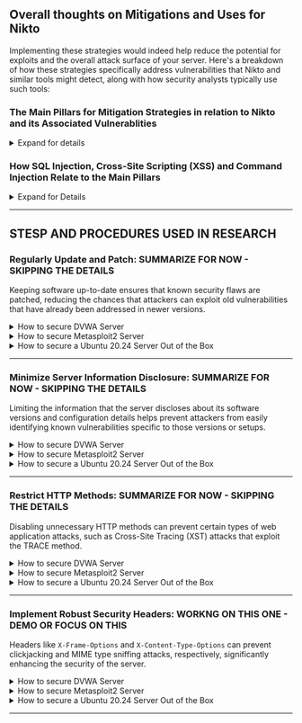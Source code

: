 ## Overall thoughts on Mitigations and Uses for Nikto

Implementing these strategies would indeed help reduce the potential for exploits and the overall attack surface of your server. Here's a breakdown of how these strategies specifically address vulnerabilities that Nikto and similar tools might detect, along with how security analysts typically use such tools:

### The Main Pillars for Mitigation Strategies in relation to **Nikto** and its Associated Vulnerablities

<details>
  <summary>Expand for details</summary>

1. **Regularly Update and Patch**:
   - Keeping software up-to-date ensures that known security flaws are patched, reducing the chances that attackers can exploit old vulnerabilities that have already been addressed in newer versions.

2. **Minimize Server Information Disclosure**:
   - Limiting the information that the server discloses about its software versions and configuration details helps prevent attackers from easily identifying known vulnerabilities specific to those versions or setups.

3. **Restrict HTTP Methods**:
   - Disabling unnecessary HTTP methods can prevent certain types of web application attacks, such as Cross-Site Tracing (XST) attacks that exploit the TRACE method.

4. **Implement Robust Security Headers**:
   - Headers like `X-Frame-Options` and `X-Content-Type-Options` can prevent clickjacking and MIME type sniffing attacks, respectively, significantly enhancing the security of the server.

### Uses for Security Analysts:

Nikto, as an automated web scanning tool, offers several practical uses for security analysts:

1. **Initial Security Assessment**:
   - Nikto can quickly provide an overview of the web server’s security posture, identifying outdated software, misconfigurations, and potential vulnerabilities.

2. **Continuous Security Monitoring**:
   - Regular scans with Nikto can help track the security status of web servers over time, detecting new vulnerabilities or changes that might introduce security risks.

3. **Verification of Security Controls**:
   - After configuring security settings or applying patches, Nikto can be used to verify that these measures have been correctly implemented and are effective.

4. **Penetration Testing**:
   - In penetration testing scenarios, Nikto can be used as part of the reconnaissance phase to gather information that could be used for more targeted attacks.

5. **Compliance Checks**:
   - Nikto can help ensure that web servers comply with security policies and standards by regularly checking for configurations or headers that should be in place as per compliance requirements.

### Insights for Security Enhancement:

- **Identifying Misconfigurations**: By revealing misconfigurations and unnecessary services, Nikto provides insights that allow analysts to tighten security measures.
- **Guidance for Hardening**: The output from Nikto can guide the hardening process by highlighting specific areas where security can be enhanced.
- **Educational Tool**: For new analysts or educational environments, Nikto serves as an excellent tool to learn about common web vulnerabilities and the impact of different configurations.

Overall, tools like Nikto are invaluable for security analysts not only for defensive purposes but also to understand potential attack vectors and to simulate how an attacker might profile a system. Regular use of such tools is part of a proactive security strategy that helps maintain the integrity and security of web-facing services.
  
</details>

### How SQL Injection, Cross-Site Scripting (XSS) and Command Injection Relate to the Main Pillars 

<details>
  <summary>Expand for Details</summary>

The vulnerabilities 
- SQL Injection
- Cross-Site Scripting (XSS)
- Command Injection
fall under different areas of pillars `Regularly Update and Patch`, `Minimize Server Information Disclosure`, `Restrict HTTP Methods` & `Implement Robust Security Headers`, each highlighting a specific type of threat that web applications may face. Here’s how the vulnerablilities map onto the broader categories of security practices:

### 1. SQL Injection
- **Related Security Consideration: Regularly Update and Patch**
  - Keeping database management systems (DBMS) and web applications up-to-date can help mitigate vulnerabilities that might be exploited via SQL injection.
  - **Explanation**: Often, updates include patches for security holes that allow SQL injection. Developers also improve the way input is handled, helping to prevent malicious data from affecting SQL queries.

### 2. Cross-Site Scripting (XSS)
- **Related Security Consideration: Implement Robust Security Headers**
  - Using security headers such as `Content-Security-Policy` can significantly reduce the risk of XSS by specifying which dynamic resources are allowed to load.
  - **Explanation**: Properly configured, these headers help prevent attackers from executing malicious scripts in the browsers of unsuspecting users.

### 3. Command Injection
- **Related Security Consideration: Restrict HTTP Methods**
  - While not directly preventing command injection, limiting HTTP methods can reduce the attack surface through which such injections could be facilitated, especially when methods that allow sending data (like POST) are tightly controlled.
  - **Explanation**: Secure coding practices and rigorous input validation/sanitization are critical here. Ensuring that only validated inputs are processed helps prevent attackers from executing arbitrary commands on the server.

### Overarching Practices
- **Minimize Server Information Disclosure**
  - This practice impacts all three vulnerabilities by obscuring details about the web application’s environment that could be used to tailor attacks.
  - **Explanation**: Knowing the type of server, database, or scripting language and its version can provide attackers with valuable clues on how to exploit known vulnerabilities in those technologies.

### Summary
- **SQL Injection**: Tightly linked with both Regular Updates/Patches and specific configurations to handle SQL queries securely.
- **XSS**: Mostly mitigated by implementing content security policies and other headers that restrict malicious script execution.
- **Command Injection**: Needs rigorous input validation, secure coding practices, and environment hardening to mitigate.

In general, a layered security approach that includes updating and patching, configuring security headers, minimizing information disclosure, and restricting available methods of interaction with the server provides a comprehensive defense against these and other web application vulnerabilities. Each of these practices plays a role in creating a more secure web environment.
  
</details>

---

## STESP AND PROCEDURES USED IN RESEARCH

### **Regularly Update and Patch**: **SUMMARIZE FOR NOW - SKIPPING THE DETAILS**
Keeping software up-to-date ensures that known security flaws are patched, reducing the chances that attackers can exploit old vulnerabilities that have already been addressed in newer versions.

<details>
  <summary>How to secure DVWA Server</summary>
</details>

<details>
  <summary>How to secure Metasploit2 Server</summary>
</details>

<details>
  <summary>How to secure a Ubuntu 20.24 Server Out of the Box</summary>
</details>

---

### **Minimize Server Information Disclosure**: **SUMMARIZE FOR NOW - SKIPPING THE DETAILS**
Limiting the information that the server discloses about its software versions and configuration details helps prevent attackers from easily identifying known vulnerabilities specific to those versions or setups.

<details>
  <summary>How to secure DVWA Server</summary>
</details>

<details>
  <summary>How to secure Metasploit2 Server</summary>
</details>

<details>
  <summary>How to secure a Ubuntu 20.24 Server Out of the Box</summary>
</details>

---

### **Restrict HTTP Methods**: **SUMMARIZE FOR NOW - SKIPPING THE DETAILS**
Disabling unnecessary HTTP methods can prevent certain types of web application attacks, such as Cross-Site Tracing (XST) attacks that exploit the TRACE method.

<details>
  <summary>How to secure DVWA Server</summary>
</details>

<details>
  <summary>How to secure Metasploit2 Server</summary>
</details>

<details>
  <summary>How to secure a Ubuntu 20.24 Server Out of the Box</summary>
</details>

---

### **Implement Robust Security Headers**: **WORKNG ON THIS ONE - DEMO OR FOCUS ON THIS** 
Headers like `X-Frame-Options` and `X-Content-Type-Options` can prevent clickjacking and MIME type sniffing attacks, respectively, significantly enhancing the security of the server.


<details>
  <summary>How to secure DVWA Server</summary>

  
</details>

<details>
  <summary>How to secure Metasploit2 Server</summary>

  
</details>

<details>
  <summary>How to secure a Ubuntu 20.24 Server Out of the Box</summary>

  
</details>

---
